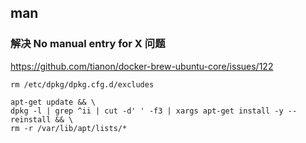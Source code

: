## man

### 解决 No manual entry for X 问题
https://github.com/tianon/docker-brew-ubuntu-core/issues/122
```
rm /etc/dpkg/dpkg.cfg.d/excludes

apt-get update && \
dpkg -l | grep ^ii | cut -d' ' -f3 | xargs apt-get install -y --reinstall && \
rm -r /var/lib/apt/lists/*
```